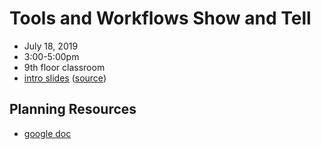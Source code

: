 # Tools and Workflows Show and Tell
- July 18, 2019
- 3:00-5:00pm
- 9th floor classroom
- [intro slides](https://flatironinstitute.github.io/learn-sciware-dev/03_ToolsWorkflows/slides.html) ([source](intro.md))

## Planning Resources
- [google doc](https://docs.google.com/document/d/1av9GcZeaCiXDzy9I0zWgcaF33jdgJOvHFWM5FZXFewc/edit)
